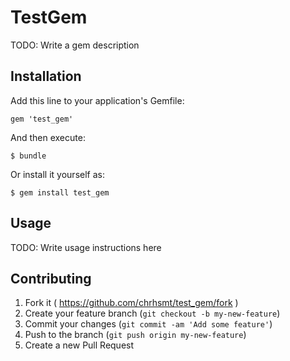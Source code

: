 # TestGem

TODO: Write a gem description

## Installation

Add this line to your application's Gemfile:

    gem 'test_gem'

And then execute:

    $ bundle

Or install it yourself as:

    $ gem install test_gem

## Usage

TODO: Write usage instructions here

## Contributing

1. Fork it ( https://github.com/chrhsmt/test_gem/fork )
2. Create your feature branch (`git checkout -b my-new-feature`)
3. Commit your changes (`git commit -am 'Add some feature'`)
4. Push to the branch (`git push origin my-new-feature`)
5. Create a new Pull Request
